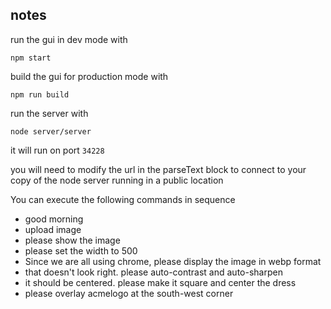 ## notes


run the gui in dev mode with

`npm start`

build the gui for production mode with

`npm run build`


run the server with

`node server/server`

it will run on port `34228`

you will need to modify the url in the parseText block to connect to your copy of the 
node server running in a public location


You can execute the following commands in sequence

* good morning
* upload image
* please show the image
* please set the width to 500
* Since we are all using chrome, please display the image in webp format
* that doesn't look right. please auto-contrast and auto-sharpen
* it should be centered. please make it square and center the dress
* please overlay acmelogo at the south-west corner





